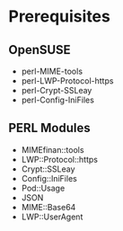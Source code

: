 

# Prerequisites


## OpenSUSE

- perl-MIME-tools
- perl-LWP-Protocol-https
- perl-Crypt-SSLeay
- perl-Config-IniFiles


## PERL Modules

- MIMEfinan::tools
- LWP::Protocol::https
- Crypt::SSLeay
- Config::IniFiles
- Pod::Usage
- JSON
- MIME::Base64
- LWP::UserAgent
